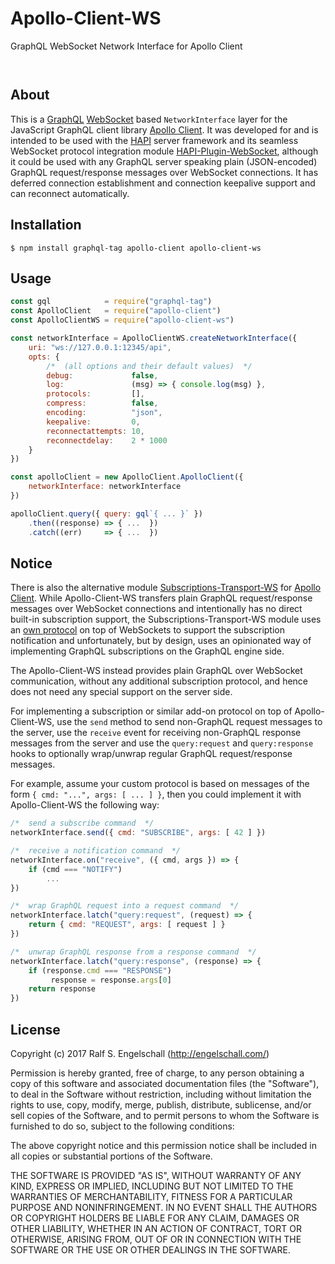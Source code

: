 
Apollo-Client-WS
================

GraphQL WebSocket Network Interface for Apollo Client

<p/>
<img src="https://nodei.co/npm/apollo-client-ws.png?downloads=true&stars=true" alt=""/>

<p/>
<img src="https://david-dm.org/rse/apollo-client-ws.png" alt=""/>

About
-----

This is a [GraphQL](http://graphql.org/)
[WebSocket](https://html.spec.whatwg.org/multipage/comms.html#network)
based `NetworkInterface` layer for the JavaScript GraphQL client library
[Apollo Client](https://github.com/apollographql/apollo-client).
It was developed for and is intended to be used with the [HAPI](http://hapijs.com/) server
framework and its seamless WebSocket protocol integration module
[HAPI-Plugin-WebSocket](https://github.com/rse/hapi-plugin-websocket),
although it could be used with any GraphQL server speaking plain (JSON-encoded) GraphQL
request/response messages over WebSocket connections. It has deferred
connection establishment and connection keepalive support and can
reconnect automatically.

Installation
------------

```shell
$ npm install graphql-tag apollo-client apollo-client-ws
```

Usage
-----

```js
const gql            = require("graphql-tag")
const ApolloClient   = require("apollo-client")
const ApolloClientWS = require("apollo-client-ws")

const networkInterface = ApolloClientWS.createNetworkInterface({
    uri: "ws://127.0.0.1:12345/api",
    opts: {
        /*  (all options and their default values)  */
        debug:             false,
        log:               (msg) => { console.log(msg) },
        protocols:         [],
        compress:          false,
        encoding:          "json",
        keepalive:         0,
        reconnectattempts: 10,
        reconnectdelay:    2 * 1000
    }
})

const apolloClient = new ApolloClient.ApolloClient({
    networkInterface: networkInterface
})

apolloClient.query({ query: gql`{ ... }` })
    .then((response) => { ...  })
    .catch((err)     => { ...  })
```

Notice
------

There is also the alternative module
[Subscriptions-Transport-WS](https://github.com/apollographql/subscriptions-transport-ws)
for [Apollo Client](https://github.com/apollographql/apollo-client). While
Apollo-Client-WS transfers plain GraphQL request/response messages over
WebSocket connections and intentionally has no direct built-in subscription support,
the Subscriptions-Transport-WS module uses an
[own protocol](https://github.com/apollographql/subscriptions-transport-ws/blob/master/src/message-types.ts)
on top of WebSockets to support the subscription notification and
unfortunately, but by design, uses an opinionated way of implementing GraphQL subscriptions
on the GraphQL engine side.

The Apollo-Client-WS instead provides plain GraphQL over WebSocket
communication, without any additional subscription protocol, and hence
does not need any special support on the server side.

For implementing a subscription or similar add-on protocol on top
of Apollo-Client-WS, use the `send` method to send non-GraphQL
request messages to the server, use the `receive` event for
receiving non-GraphQL response messages from the server and use the
`query:request` and `query:response` hooks to optionally wrap/unwrap
regular GraphQL request/response messages.

For example, assume your custom protocol is based on messages of the
form `{ cmd: "...", args: [ ... ] }`, then you could implement it
with Apollo-Client-WS the following way:

```js
/*  send a subscribe command  */
networkInterface.send({ cmd: "SUBSCRIBE", args: [ 42 ] })

/*  receive a notification command  */
networkInterface.on("receive", ({ cmd, args }) => {
    if (cmd === "NOTIFY")
        ...
})

/*  wrap GraphQL request into a request command  */
networkInterface.latch("query:request", (request) => {
    return { cmd: "REQUEST", args: [ request ] }
})

/*  unwrap GraphQL response from a response command  */
networkInterface.latch("query:response", (response) => {
    if (response.cmd === "RESPONSE")
         response = response.args[0]
    return response
})
```

License
-------

Copyright (c) 2017 Ralf S. Engelschall (http://engelschall.com/)

Permission is hereby granted, free of charge, to any person obtaining
a copy of this software and associated documentation files (the
"Software"), to deal in the Software without restriction, including
without limitation the rights to use, copy, modify, merge, publish,
distribute, sublicense, and/or sell copies of the Software, and to
permit persons to whom the Software is furnished to do so, subject to
the following conditions:

The above copyright notice and this permission notice shall be included
in all copies or substantial portions of the Software.

THE SOFTWARE IS PROVIDED "AS IS", WITHOUT WARRANTY OF ANY KIND,
EXPRESS OR IMPLIED, INCLUDING BUT NOT LIMITED TO THE WARRANTIES OF
MERCHANTABILITY, FITNESS FOR A PARTICULAR PURPOSE AND NONINFRINGEMENT.
IN NO EVENT SHALL THE AUTHORS OR COPYRIGHT HOLDERS BE LIABLE FOR ANY
CLAIM, DAMAGES OR OTHER LIABILITY, WHETHER IN AN ACTION OF CONTRACT,
TORT OR OTHERWISE, ARISING FROM, OUT OF OR IN CONNECTION WITH THE
SOFTWARE OR THE USE OR OTHER DEALINGS IN THE SOFTWARE.

